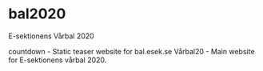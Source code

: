 # bal2020
E-sektionens Vårbal 2020

countdown - Static teaser website for bal.esek.se
Vårbal20 - Main website for E-sektionens vårbal 2020. 